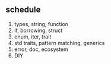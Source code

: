 ## schedule

1. types, string, function
2. if, borrowing, struct
3. enum, iter, trait
4. std traits, pattern matching, generics
5. error, doc, ecosystem
6. DIY